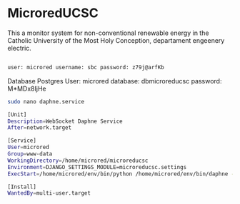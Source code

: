 # MicroredUCSC


This a monitor system for non-conventional renewable energy in the Catholic University of the Most Holy Conception, departament engeenery electric.

```bash

user: microred username: sbc password: z79j@arfKb
```

Database Postgres User: microred database: dbmicroreducsc password: M*MDx8IjHe


```bash
sudo nano daphne.service
```

```bash
[Unit]
Description=WebSocket Daphne Service
After=network.target

[Service]
User=microred
Group=www-data
WorkingDirectory=/home/microred/microreducsc
Environment=DJANGO_SETTINGS_MODULE=microreducsc.settings
ExecStart=/home/microred/env/bin/python /home/microred/env/bin/daphne -b 0.0.0.0 -p 8001 microreducsc.asgi:application

[Install]
WantedBy=multi-user.target
```
